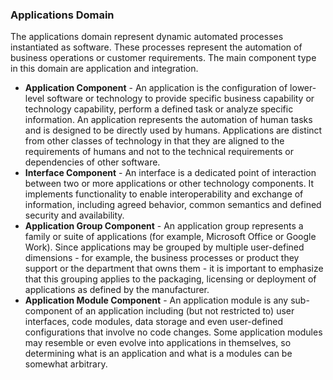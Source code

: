 ### Applications Domain
The applications domain represent dynamic automated processes instantiated as software. These processes represent the automation of business operations or customer requirements. The main component type in this domain are application and integration.

- **Application Component** - An application is the configuration of lower-level software or technology to provide specific business capability or technology capability, perform a defined task or analyze specific information. An application represents the automation of human tasks and is designed to be directly used by humans. Applications are distinct from other classes of technology in that they are aligned to the requirements of humans and not to the technical requirements or dependencies of other software.
- **Interface Component** - An interface is a dedicated point of interaction between two or more applications or other technology components. It implements functionality to enable interoperability and exchange of information, including agreed behavior, common semantics and defined security and availability.
- **Application Group Component** - An application group represents a family or suite of applications (for example, Microsoft Office or Google Work). Since applications may be grouped by multiple user-defined dimensions - for example, the business processes or product they support or the department that owns them - it is important to emphasize that this grouping applies to the packaging, licensing or deployment of applications as defined by the manufacturer.
- **Application Module Component** - An application module is any sub-component of an application including (but not restricted to) user interfaces, code modules, data storage and even user-defined configurations that involve no code changes. Some application modules may resemble or even evolve into applications in themselves, so determining what is an application and what is a modules can be somewhat arbitrary.


